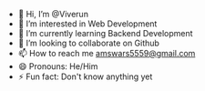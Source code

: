 - 👋 Hi, I’m @Viverun 
- 👀 I’m interested in Web Development 
- 🌱 I’m currently learning Backend Development
- 💞️ I’m looking to collaborate on Github
- 📫 How to reach me amswars5559@gmail.com
- 😄 Pronouns: He/Him
- ⚡ Fun fact: Don't know anything yet

<!---
Viverun/Viverun is a ✨ special ✨ repository because its `README.md` (this file) appears on your GitHub profile.
You can click the Preview link to take a look at your changes.
--->
